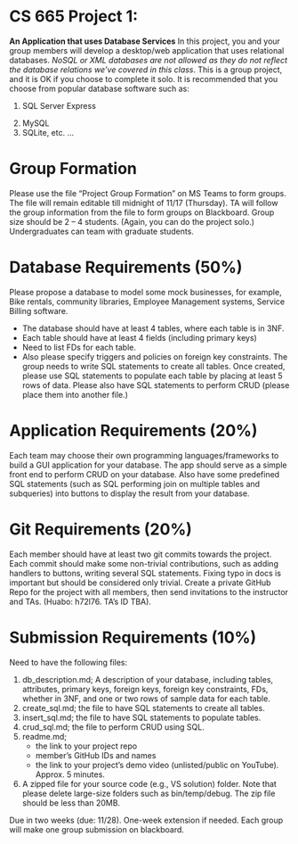 # CS 665 Project 1: 
**An Application that uses Database Services** 
In this project, you and your group members will develop a desktop/web application that uses relational databases. _NoSQL or XML databases are not allowed as they do not reflect the database relations we’ve covered in this class_. This is a group project, and it is OK if you choose to complete it solo. 
It is recommended that you choose from popular database software such as:
1. SQL Server Express
2) MySQL
3) SQLite, etc. … 
# Group Formation
Please use the file “Project Group Formation” on MS Teams to form groups. The file will remain editable till midnight of 11/17 (Thursday). TA will follow the group information from the file to form groups on Blackboard. Group size should be 2 – 4 students. (Again, you can do the project solo.) Undergraduates can team with graduate students. 
# Database Requirements (50%) 
Please propose a database to model some mock businesses, for example, Bike rentals, community libraries, Employee Management systems, Service Billing software.
- The database should have at least 4 tables, where each table is in 3NF. 
- Each table should have at least 4 fields (including primary keys) 
- Need to list FDs for each table. 
- Also please specify triggers and policies on foreign key constraints. 
The group needs to write SQL statements to create all tables. 
Once created, please use SQL statements to populate each table by placing at least 5 rows of data. 
Please also have SQL statements to perform CRUD (please place them into another file.) 

# Application Requirements (20%)
Each team may choose their own programming languages/frameworks to build a GUI application for your database. The app should serve as a simple front end to perform CRUD on your database. Also have some predefined SQL statements (such as SQL performing join on multiple tables and subqueries) into buttons to display the result from your database. 
# Git Requirements (20%)
Each member should have at least two git commits towards the project. Each commit should make some non-trivial contributions, such as adding handlers to buttons, writing several SQL statements. Fixing typo in docs is important but should be considered only trivial. 
Create a private GitHub Repo for the project with all members, then send invitations to the instructor and TAs. (Huabo: h72l76. TA’s ID TBA). 
# Submission Requirements (10%)
Need to have the following files: 
1. db_description.md; A description of your database, including tables, attributes, primary keys, foreign keys, foreign key constraints, FDs, whether in 3NF, and one or two rows of sample data for each table. 
2. create_sql.md; the file to have SQL statements to create all tables. 
3. insert_sql.md; the file to have SQL statements to populate tables. 
4. crud_sql.md; the file to perform CRUD using SQL. 
5. readme.md; 
	- the link to your project repo
	- member’s GitHub IDs and names
	- the link to your project’s demo video (unlisted/public on YouTube). Approx. 5 minutes. 
6. A zipped file for your source code (e.g., VS solution) folder. Note that please delete large-size folders such as bin/temp/debug. The zip file should be less than 20MB. 

Due in two weeks (due: 11/28). One-week extension if needed. Each group will make one group submission on blackboard.